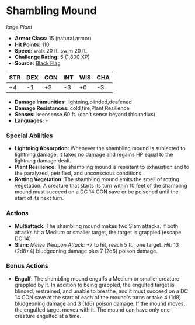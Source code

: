 # Shambling Mound

*large* *Plant*

- **Armor Class:** 15 (natural armor)
- **Hit Points:** 110 
- **Speed:** walk 20 ft. swim 20 ft.
- **Challenge Rating:** 5 (1,800 XP)
- **Source:** [Black Flag](https://koboldpress.com/kpstore/product/tovrpg-pg-mv/)

| STR | DEX | CON | INT | WIS | CHA |
| --- | --- | --- | --- | --- | --- |
| +4 | -1 | +3 | -3 | +0 | -3 |

- **Damage Immunities:** lightning,blinded,deafened
- **Damage Resistances:** cold,fire,Plant Resilience
- **Senses:** keensense 60 ft. (can't sense beyond this radius)
- **Languages:** -

### Special Abilities

- **Lightning Absorption:** Whenever the shambling mound is subjected to lightning damage, it takes no damage and regains HP equal to the lightning damage dealt.
- **Plant Resilience:** The shambling mound is resistant to exhaustion and to the paralyzed, petrified, and unconscious conditions.
- **Rotting Vegetation:** The shambling mound emits the smell of rotting vegetation. A creature that starts its turn within 10 feet of the shambling mound must succeed on a DC 14 CON save or be poisoned until the start of its next turn.

### Actions

- **Multiattack:** The shambling mound makes two Slam attacks. If both attacks hit a Medium or smaller target, the target is grappled (escape DC 14).
- **Slam:** _Melee Weapon Attack:_ +7 to hit, reach 5 ft., one target. _Hit:_ 13 (2d8+4) bludgeoning damage plus 7 (2d6) poison damage.

### Bonus Actions

- **Engulf:** The shambling mound engulfs a Medium or smaller creature grappled by it. In addition to being grappled, the engulfed target is blinded, restrained, and unable to breathe, and it must succeed on a DC 14 CON save at the start of each of the mound's turns or take 4 (1d8) bludgeoning damage and 3 (1d6) poison damage. If the mound moves, the engulfed target moves with it. The mound can have only one creature engulfed at a time.
